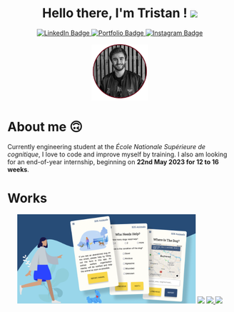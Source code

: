 
<div align="center">
  <h1> Hello there, I'm Tristan ! <img src="https://media.giphy.com/media/hvRJCLFzcasrR4ia7z/giphy.gif" width="30px"/>
</h1>
<div id="badges">
  <a href="https://www.linkedin.com/in/tristan-gclvs">
    <img src="https://img.shields.io/badge/LinkedIn-blue?style=for-the-badge&logo=linkedin&logoColor=white" alt="LinkedIn Badge" />
  </a>
  <a href="https://www.tristangclvs.fr">
    <img src="https://img.shields.io/badge/Portfolio-red?style=for-the-badge" alt="Portfolio Badge" />
  </a>
  <a href="https://www.instagram.com/titous.igela/">
    <img src="https://img.shields.io/badge/Instagram-E1306C?style=for-the-badge&logo=Instagram&logoColor=white" alt="Instagram Badge" />
  </a>
</div>
  <br>
   <img src="https://github.com/tristangclvs/tristangclvs/blob/main/Portrait-N%26B-cercle.png" alt="My photo" height="25%" width="25%"/> 

</div>

# About me :upside_down_face:
Currently engineering student at the *École Nationale Supérieure de cognitique*, I love to code and improve myself by training. 
I also am looking for an end-of-year internship, beginning on **22nd May 2023 for 12 to 16 weeks**.


# Works
<p align="center" dir="auto">
  <a target="_blank" rel="noopener noreferrer" href="https://github.com/YuriDevAT/sos-animals/blob/main/public/thumbnail-sos.png"><img width="400" src="https://github.com/YuriDevAT/sos-animals/raw/main/public/thumbnail-sos.png" style="max-width: 100%;"></a>
  <a target="_blank" rel="noopener noreferrer" href="https://github.com/the-collab-lab/tcl-19-smart-shopping-list/blob/main/public/Thumbnail.png"><img width="400" src="https://github.com/the-collab-lab/tcl-19-smart-shopping-list/raw/main/public/Thumbnail.png" style="max-width: 100%;"></a>
 <a href="https://github.com/YuriDevAT/sos-animals">
  <img align="" src="https://camo.githubusercontent.com/8ee4d3e61fc1abbc327306255076ec5891b304ede1bf6fa13487388fff77fe9b/68747470733a2f2f6769746875622d726561646d652d73746174732e76657263656c2e6170702f6170692f70696e2f3f757365726e616d653d597572694465764154267265706f3d736f732d616e696d616c73267468656d653d746f6b796f6e69676874" data-canonical-src="https://github-readme-stats.vercel.app/api/pin/?username=YuriDevAT&amp;repo=sos-animals&amp;theme=tokyonight" style="max-width: 100%;">
</a>
  <a href="https://github.com/YuriDevAT/tcl-19-smart-shopping-list">
  <img align="" src="https://camo.githubusercontent.com/235758a7a0428f1b9fc96927b1f8d088bd32ecdea56f4131922b6fba5f0a2faa/68747470733a2f2f6769746875622d726561646d652d73746174732e76657263656c2e6170702f6170692f70696e2f3f757365726e616d653d597572694465764154267265706f3d74636c2d31392d736d6172742d73686f7070696e672d6c697374267468656d653d746f6b796f6e69676874" data-canonical-src="https://github-readme-stats.vercel.app/api/pin/?username=YuriDevAT&amp;repo=tcl-19-smart-shopping-list&amp;theme=tokyonight" style="max-width: 100%;">
</a>
</p>



<!--
**tristangclvs/tristangclvs** is a ✨ _special_ ✨ repository because its `README.md` (this file) appears on your GitHub profile.

Here are some ideas to get you started:

- 🔭 I’m currently working on ...
- 🌱 I’m currently learning ...
- 👯 I’m looking to collaborate on ...
- 🤔 I’m looking for help with ...
- 💬 Ask me about ...
- 📫 How to reach me: ...
- 😄 Pronouns: ...
- ⚡ Fun fact: ...
-->
